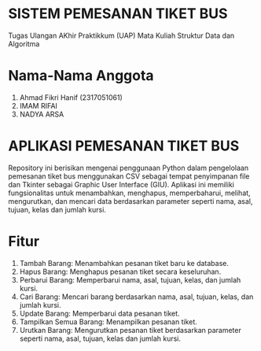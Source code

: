# SISTEM PEMESANAN TIKET BUS

Tugas Ulangan AKhir Praktikkum (UAP) Mata Kuliah Struktur Data dan Algoritma

# Nama-Nama Anggota
1. Ahmad Fikri Hanif (2317051061)
2. IMAM RIFAI
3. NADYA ARSA

# APLIKASI PEMESANAN TIKET BUS
Repository ini berisikan mengenai penggunaan Python dalam pengelolaan pemesanan tiket bus menggunakan CSV sebagai tempat penyimpanan file dan Tkinter sebagai Graphic User Interface (GIU).
Aplikasi ini memiliki fungsionalitas untuk menambahkan, menghapus, memperbaharui, melihat, mengurutkan, dan mencari data berdasarkan parameter seperti nama, asal, tujuan, kelas dan jumlah kursi.

# Fitur
1. Tambah Barang: Menambahkan pesanan tiket baru ke database.
2. Hapus Barang: Menghapus pesanan tiket secara keseluruhan.
3. Perbarui Barang: Memperbarui nama, asal, tujuan, kelas, dan jumlah kursi.
4. Cari Barang: Mencari barang berdasarkan nama, asal, tujuan, kelas, dan jumlah kursi.
5. Update Barang: Memperbarui data pesanan tiket.
6. Tampilkan Semua Barang: Menampilkan pesanan tiket.
7. Urutkan Barang: Mengurutkan pesanan tiket berdasarkan parameter seperti nama, asal, tujuan, kelas dan jumlah kursi.
